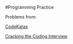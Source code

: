 #Programming Practice

Problems from:

<a href="codekata.com">CodeKatas</a>

<a href="http://www.amazon.it/Cracking-Coding-Interview-Programming-Questions/dp/098478280X">Cracking the Coding Interview</a>
